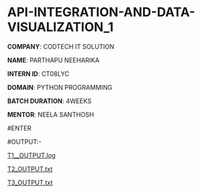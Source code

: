 # API-INTEGRATION-AND-DATA-VISUALIZATION_1
**COMPANY**: CODTECH IT SOLUTION

**NAME**: PARTHAPU NEEHARIKA

**INTERN ID**: CT08LYC

**DOMAIN**: PYTHON PROGRAMMING

**BATCH DURATION**: 4WEEKS

**MENTOR**: NEELA SANTHOSH 

#ENTER 

 #OUTPUT:-

 [T1__OUTPUT.log](https://github.com/user-attachments/files/18796699/T1__OUTPUT.log)

 [T2_OUTPUT.txt](https://github.com/user-attachments/files/18796739/T2_OUTPUT.txt)

[T3_OUTPUT.txt](https://github.com/user-attachments/files/18796770/T3_OUTPUT.txt)




